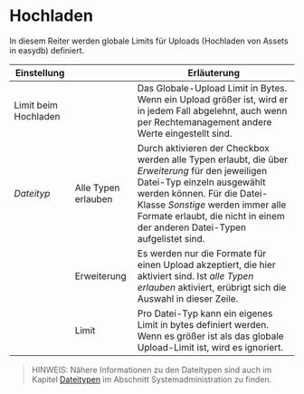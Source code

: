 # Hochladen

In diesem Reiter werden globale Limits für Uploads (Hochladen von Assets in easydb) definiert.

|Einstellung | | Erläuterung |
|----|---|---|
|Limit beim Hochladen | | Das Globale-Upload Limit in Bytes. Wenn ein Upload größer ist, wird er in jedem Fall abgelehnt, auch wenn per Rechtemanagement andere Werte eingestellt sind. |
|_Dateityp_ | Alle Typen erlauben| Durch aktivieren der Checkbox werden alle Typen erlaubt, die über _Erweiterung_ für den jeweiligen Datei-Typ einzeln ausgewählt werden können. Für die Datei-Klasse _Sonstige_ werden immer alle Formate erlaubt, die nicht in einem der anderen Datei-Typen aufgelistet sind.|
| | Erweiterung | Es werden nur die Formate für einen Upload akzeptiert, die hier aktiviert sind. Ist *alle Typen erlauben* aktiviert, erübrigt sich die Auswahl in dieser Zeile. |
| |Limit | Pro Datei-Typ kann ein eigenes Limit in bytes definiert werden. Wenn es größer ist als das globale Upload-Limit ist, wird es ignoriert. |

> HINWEIS: Nähere Informationen zu den Dateitypen sind auch im Kapitel [Dateitypen](../../../../sysadmin/eas/filetypes/filetypes.html) im Abschnitt Systemadministration zu finden.



